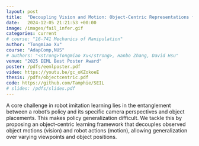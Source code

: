 ```yaml
---
layout: post
title:  "Decoupling Vision and Motion: Object-Centric Representations for Enhanced Manipulation"
date:   2024-12-05 21:21:53 +00:00
image: /images/fail_infer.gif
categories: current
# course: "16-741 Mechanics of Manipulation"
author: "Tongmiao Xu"
course: "AdapComp,NUS"
# authors: "<strong>Tongmiao Xu</strong>, Hanbo Zhang, David Hsu"
venue: "2025 EEML Best Poster Award"
poster: /pdfs/eemlposter.pdf
video: https://youtu.be/gc_oKZokoeE
thesis: /pdfs/objectcentric.pdf
code: https://github.com/Tamphie/SEIL
# slides: /pdfs/slides.pdf
---
```

A core challenge in robot imitation learning lies in the entanglement between a robot’s policy and its specific camera perspectives and object placements. This makes policy generalization difficult. We tackle this by proposing an object-centric learning framework that decouples observed object motions (vision) and robot actions (motion), allowing generalization over varying viewpoints and object positions.

